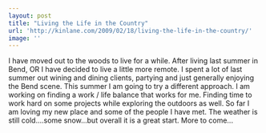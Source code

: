 ```yaml
---
layout: post
title: "Living the Life in the Country"
url: 'http://kinlane.com/2009/02/18/living-the-life-in-the-country/'
image: ''
---
```


I have moved out to the woods to live for a while. After living last summer in Bend, OR I have decided to live a little more remote. I spent a lot of last summer out wining and dining clients, partying and just generally enjoying the Bend scene. This summer I am going to try a different approach. I am working on finding a work / life balance that works for me. Finding time to work hard on some projects while exploring the outdoors as well. So far I am loving my new place and some of the people I have met. The weather is still cold....some snow...but overall it is a great start. More to come...